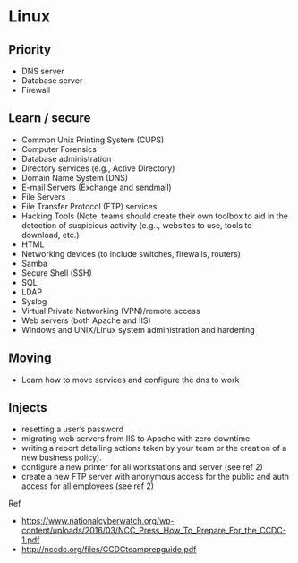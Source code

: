 # Linux

## Priority

* DNS server
* Database server
* Firewall

## Learn / secure
* Common Unix Printing System (CUPS)
* Computer Forensics
* Database administration
* Directory services (e.g., Active Directory)
* Domain Name System (DNS)
* E-mail Servers (Exchange and sendmail)
* File Servers
* File Transfer Protocol (FTP) services
* Hacking Tools (Note: teams should create their own toolbox to aid in the detection of suspicious activity (e.g.., websites to use, tools to download, etc.)
* HTML
* Networking devices (to include switches, firewalls, routers)
* Samba
* Secure Shell (SSH)
* SQL
* LDAP
* Syslog
* Virtual Private Networking (VPN)/remote access
* Web servers (both Apache and IIS)
* Windows and UNIX/Linux system administration and hardening

## Moving
 
* Learn how to move services and configure the dns to work

## Injects

* resetting a user’s password 
* migrating web servers from IIS to Apache with zero downtime
* writing a report detailing actions taken by your team or the creation of a new business policy). 
* configure a new printer for all workstations and server (see ref 2)
* create a new FTP server with anonymous access for the public and auth access for all employees (see ref 2)


Ref

* https://www.nationalcyberwatch.org/wp-content/uploads/2016/03/NCC_Press_How_To_Prepare_For_the_CCDC-1.pdf
* http://nccdc.org/files/CCDCteamprepguide.pdf

